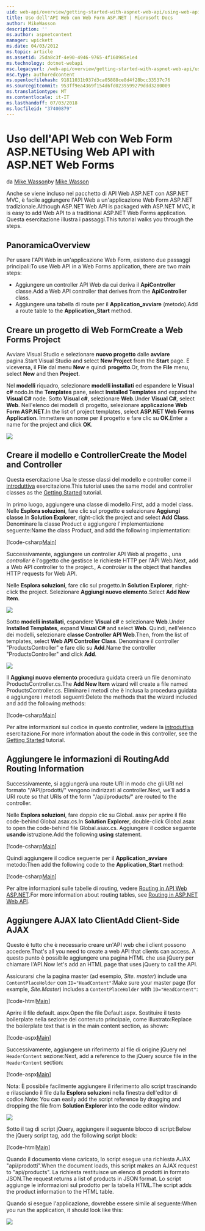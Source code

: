 ```yaml
---
uid: web-api/overview/getting-started-with-aspnet-web-api/using-web-api-with-aspnet-web-forms
title: Uso dell'API Web con Web Form ASP.NET | Microsoft Docs
author: MikeWasson
description: ''
ms.author: aspnetcontent
manager: wpickett
ms.date: 04/03/2012
ms.topic: article
ms.assetid: 25da8c3f-4e90-4946-9765-4f160985e1e4
ms.technology: dotnet-webapi
msc.legacyurl: /web-api/overview/getting-started-with-aspnet-web-api/using-web-api-with-aspnet-web-forms
msc.type: authoredcontent
ms.openlocfilehash: 91811031b937d3ca05888ce8d4f28bcc33537c76
ms.sourcegitcommit: 953ff9ea4369f154d6fd0239599279ddd3280009
ms.translationtype: MT
ms.contentlocale: it-IT
ms.lasthandoff: 07/03/2018
ms.locfileid: "37400879"
---
```

<a name="using-web-api-with-aspnet-web-forms"></a><span data-ttu-id="64f05-102">Uso dell'API Web con Web Form ASP.NET</span><span class="sxs-lookup"><span data-stu-id="64f05-102">Using Web API with ASP.NET Web Forms</span></span>
====================
<span data-ttu-id="64f05-103">da [Mike Wasson](https://github.com/MikeWasson)</span><span class="sxs-lookup"><span data-stu-id="64f05-103">by [Mike Wasson](https://github.com/MikeWasson)</span></span>

<span data-ttu-id="64f05-104">Anche se viene incluso nel pacchetto di API Web ASP.NET con ASP.NET MVC, è facile aggiungere l'API Web a un'applicazione Web Form ASP.NET tradizionale.</span><span class="sxs-lookup"><span data-stu-id="64f05-104">Although ASP.NET Web API is packaged with ASP.NET MVC, it is easy to add Web API to a traditional ASP.NET Web Forms application.</span></span> <span data-ttu-id="64f05-105">Questa esercitazione illustra i passaggi.</span><span class="sxs-lookup"><span data-stu-id="64f05-105">This tutorial walks you through the steps.</span></span>

## <a name="overview"></a><span data-ttu-id="64f05-106">Panoramica</span><span class="sxs-lookup"><span data-stu-id="64f05-106">Overview</span></span>

<span data-ttu-id="64f05-107">Per usare l'API Web in un'applicazione Web Form, esistono due passaggi principali:</span><span class="sxs-lookup"><span data-stu-id="64f05-107">To use Web API in a Web Forms application, there are two main steps:</span></span>

- <span data-ttu-id="64f05-108">Aggiungere un controller API Web da cui deriva il **ApiController** classe.</span><span class="sxs-lookup"><span data-stu-id="64f05-108">Add a Web API controller that derives from the **ApiController** class.</span></span>
- <span data-ttu-id="64f05-109">Aggiungere una tabella di route per il **Application\_avviare** (metodo).</span><span class="sxs-lookup"><span data-stu-id="64f05-109">Add a route table to the **Application\_Start** method.</span></span>

## <a name="create-a-web-forms-project"></a><span data-ttu-id="64f05-110">Creare un progetto di Web Form</span><span class="sxs-lookup"><span data-stu-id="64f05-110">Create a Web Forms Project</span></span>

<span data-ttu-id="64f05-111">Avviare Visual Studio e selezionare **nuovo progetto** dalle **avviare** pagina.</span><span class="sxs-lookup"><span data-stu-id="64f05-111">Start Visual Studio and select **New Project** from the **Start** page.</span></span> <span data-ttu-id="64f05-112">E viceversa, il **File** dal menu **New** e quindi **progetto**.</span><span class="sxs-lookup"><span data-stu-id="64f05-112">Or, from the **File** menu, select **New** and then **Project**.</span></span>

<span data-ttu-id="64f05-113">Nel **modelli** riquadro, selezionare **modelli installati** ed espandere le **Visual c#** nodo.</span><span class="sxs-lookup"><span data-stu-id="64f05-113">In the **Templates** pane, select **Installed Templates** and expand the **Visual C#** node.</span></span> <span data-ttu-id="64f05-114">Sotto **Visual c#**, selezionare **Web**.</span><span class="sxs-lookup"><span data-stu-id="64f05-114">Under **Visual C#**, select **Web**.</span></span> <span data-ttu-id="64f05-115">Nell'elenco dei modelli di progetto, selezionare **applicazione Web Form ASP.NET**.</span><span class="sxs-lookup"><span data-stu-id="64f05-115">In the list of project templates, select **ASP.NET Web Forms Application**.</span></span> <span data-ttu-id="64f05-116">Immettere un nome per il progetto e fare clic su **OK**.</span><span class="sxs-lookup"><span data-stu-id="64f05-116">Enter a name for the project and click **OK**.</span></span>

![](using-web-api-with-aspnet-web-forms/_static/image1.png)

## <a name="create-the-model-and-controller"></a><span data-ttu-id="64f05-117">Creare il modello e Controller</span><span class="sxs-lookup"><span data-stu-id="64f05-117">Create the Model and Controller</span></span>

<span data-ttu-id="64f05-118">Questa esercitazione Usa le stesse classi del modello e controller come il [introduttiva](tutorial-your-first-web-api.md) esercitazione.</span><span class="sxs-lookup"><span data-stu-id="64f05-118">This tutorial uses the same model and controller classes as the [Getting Started](tutorial-your-first-web-api.md) tutorial.</span></span>

<span data-ttu-id="64f05-119">In primo luogo, aggiungere una classe di modello.</span><span class="sxs-lookup"><span data-stu-id="64f05-119">First, add a model class.</span></span> <span data-ttu-id="64f05-120">Nelle **Esplora soluzioni**, fare clic sul progetto e selezionare **Aggiungi classe**.</span><span class="sxs-lookup"><span data-stu-id="64f05-120">In **Solution Explorer**, right-click the project and select **Add Class**.</span></span> <span data-ttu-id="64f05-121">Denominare la classe Product e aggiungere l'implementazione seguente:</span><span class="sxs-lookup"><span data-stu-id="64f05-121">Name the class Product, and add the following implementation:</span></span>

[!code-csharp[Main](using-web-api-with-aspnet-web-forms/samples/sample1.cs)]

<span data-ttu-id="64f05-122">Successivamente, aggiungere un controller API Web al progetto., una *controller* è l'oggetto che gestisce le richieste HTTP per l'API Web.</span><span class="sxs-lookup"><span data-stu-id="64f05-122">Next, add a Web API controller to the project., A *controller* is the object that handles HTTP requests for Web API.</span></span>

<span data-ttu-id="64f05-123">Nelle **Esplora soluzioni**, fare clic sul progetto.</span><span class="sxs-lookup"><span data-stu-id="64f05-123">In **Solution Explorer**, right-click the project.</span></span> <span data-ttu-id="64f05-124">Selezionare **Aggiungi nuovo elemento**.</span><span class="sxs-lookup"><span data-stu-id="64f05-124">Select **Add New Item**.</span></span>

![](using-web-api-with-aspnet-web-forms/_static/image2.png)

<span data-ttu-id="64f05-125">Sotto **modelli installati**, espandere **Visual c#** e selezionare **Web**.</span><span class="sxs-lookup"><span data-stu-id="64f05-125">Under **Installed Templates**, expand **Visual C#** and select **Web**.</span></span> <span data-ttu-id="64f05-126">Quindi, nell'elenco dei modelli, selezionare **classe Controller API Web**.</span><span class="sxs-lookup"><span data-stu-id="64f05-126">Then, from the list of templates, select **Web API Controller Class**.</span></span> <span data-ttu-id="64f05-127">Denominare il controller "ProductsController" e fare clic su **Add**.</span><span class="sxs-lookup"><span data-stu-id="64f05-127">Name the controller "ProductsController" and click **Add**.</span></span>

![](using-web-api-with-aspnet-web-forms/_static/image3.png)

<span data-ttu-id="64f05-128">Il **Aggiungi nuovo elemento** procedura guidata creerà un file denominato ProductsController.cs.</span><span class="sxs-lookup"><span data-stu-id="64f05-128">The **Add New Item** wizard will create a file named ProductsController.cs.</span></span> <span data-ttu-id="64f05-129">Eliminare i metodi che è inclusa la procedura guidata e aggiungere i metodi seguenti:</span><span class="sxs-lookup"><span data-stu-id="64f05-129">Delete the methods that the wizard included and add the following methods:</span></span>

[!code-csharp[Main](using-web-api-with-aspnet-web-forms/samples/sample2.cs)]

<span data-ttu-id="64f05-130">Per altre informazioni sul codice in questo controller, vedere la [introduttiva](tutorial-your-first-web-api.md) esercitazione.</span><span class="sxs-lookup"><span data-stu-id="64f05-130">For more information about the code in this controller, see the [Getting Started](tutorial-your-first-web-api.md) tutorial.</span></span>

## <a name="add-routing-information"></a><span data-ttu-id="64f05-131">Aggiungere le informazioni di Routing</span><span class="sxs-lookup"><span data-stu-id="64f05-131">Add Routing Information</span></span>

<span data-ttu-id="64f05-132">Successivamente, si aggiungerà una route URI in modo che gli URI nel formato &quot;/API/prodotti/&quot; vengono indirizzati al controller.</span><span class="sxs-lookup"><span data-stu-id="64f05-132">Next, we'll add a URI route so that URIs of the form &quot;/api/products/&quot; are routed to the controller.</span></span>

<span data-ttu-id="64f05-133">Nelle **Esplora soluzioni**, fare doppio clic su Global. asax per aprire il file code-behind Global.asax.cs.</span><span class="sxs-lookup"><span data-stu-id="64f05-133">In **Solution Explorer**, double-click Global.asax to open the code-behind file Global.asax.cs.</span></span> <span data-ttu-id="64f05-134">Aggiungere il codice seguente **usando** istruzione.</span><span class="sxs-lookup"><span data-stu-id="64f05-134">Add the following **using** statement.</span></span>

[!code-csharp[Main](using-web-api-with-aspnet-web-forms/samples/sample3.cs)]

<span data-ttu-id="64f05-135">Quindi aggiungere il codice seguente per il **Application\_avviare** metodo:</span><span class="sxs-lookup"><span data-stu-id="64f05-135">Then add the following code to the **Application\_Start** method:</span></span>

[!code-csharp[Main](using-web-api-with-aspnet-web-forms/samples/sample4.cs)]

<span data-ttu-id="64f05-136">Per altre informazioni sulle tabelle di routing, vedere [Routing in API Web ASP.NET](../web-api-routing-and-actions/routing-in-aspnet-web-api.md).</span><span class="sxs-lookup"><span data-stu-id="64f05-136">For more information about routing tables, see [Routing in ASP.NET Web API](../web-api-routing-and-actions/routing-in-aspnet-web-api.md).</span></span>

## <a name="add-client-side-ajax"></a><span data-ttu-id="64f05-137">Aggiungere AJAX lato Client</span><span class="sxs-lookup"><span data-stu-id="64f05-137">Add Client-Side AJAX</span></span>

<span data-ttu-id="64f05-138">Questo è tutto che è necessario creare un'API web che i client possono accedere.</span><span class="sxs-lookup"><span data-stu-id="64f05-138">That's all you need to create a web API that clients can access.</span></span> <span data-ttu-id="64f05-139">A questo punto è possibile aggiungere una pagina HTML che usa jQuery per chiamare l'API.</span><span class="sxs-lookup"><span data-stu-id="64f05-139">Now let's add an HTML page that uses jQuery to call the API.</span></span>

<span data-ttu-id="64f05-140">Assicurarsi che la pagina master (ad esempio, *Site. master*) include una `ContentPlaceHolder` con `ID="HeadContent"`:</span><span class="sxs-lookup"><span data-stu-id="64f05-140">Make sure your master page (for example, *Site.Master*) includes a `ContentPlaceHolder` with `ID="HeadContent"`:</span></span>

[!code-html[Main](using-web-api-with-aspnet-web-forms/samples/sample8.html)]

<span data-ttu-id="64f05-141">Aprire il file default. aspx.</span><span class="sxs-lookup"><span data-stu-id="64f05-141">Open the file Default.aspx.</span></span> <span data-ttu-id="64f05-142">Sostituire il testo boilerplate nella sezione del contenuto principale, come illustrato:</span><span class="sxs-lookup"><span data-stu-id="64f05-142">Replace the boilerplate text that is in the main content section, as shown:</span></span>

[!code-aspx[Main](using-web-api-with-aspnet-web-forms/samples/sample5.aspx)]

<span data-ttu-id="64f05-143">Successivamente, aggiungere un riferimento al file di origine jQuery nel `HeaderContent` sezione:</span><span class="sxs-lookup"><span data-stu-id="64f05-143">Next, add a reference to the jQuery source file in the `HeaderContent` section:</span></span>

[!code-aspx[Main](using-web-api-with-aspnet-web-forms/samples/sample6.aspx?highlight=2)]

<span data-ttu-id="64f05-144">Nota: È possibile facilmente aggiungere il riferimento allo script trascinando e rilasciando il file dalla **Esplora soluzioni** nella finestra dell'editor di codice.</span><span class="sxs-lookup"><span data-stu-id="64f05-144">Note: You can easily add the script reference by dragging and dropping the file from **Solution Explorer** into the code editor window.</span></span>

![](using-web-api-with-aspnet-web-forms/_static/image4.png)

<span data-ttu-id="64f05-145">Sotto il tag di script jQuery, aggiungere il seguente blocco di script:</span><span class="sxs-lookup"><span data-stu-id="64f05-145">Below the jQuery script tag, add the following script block:</span></span>

[!code-html[Main](using-web-api-with-aspnet-web-forms/samples/sample7.html)]

<span data-ttu-id="64f05-146">Quando il documento viene caricato, lo script esegue una richiesta AJAX &quot;api/prodotti&quot;.</span><span class="sxs-lookup"><span data-stu-id="64f05-146">When the document loads, this script makes an AJAX request to &quot;api/products&quot;.</span></span> <span data-ttu-id="64f05-147">La richiesta restituisce un elenco di prodotti in formato JSON.</span><span class="sxs-lookup"><span data-stu-id="64f05-147">The request returns a list of products in JSON format.</span></span> <span data-ttu-id="64f05-148">Lo script aggiunge le informazioni sul prodotto per la tabella HTML.</span><span class="sxs-lookup"><span data-stu-id="64f05-148">The script adds the product information to the HTML table.</span></span>

<span data-ttu-id="64f05-149">Quando si esegue l'applicazione, dovrebbe essere simile al seguente:</span><span class="sxs-lookup"><span data-stu-id="64f05-149">When you run the application, it should look like this:</span></span>

![](using-web-api-with-aspnet-web-forms/_static/image5.png)
